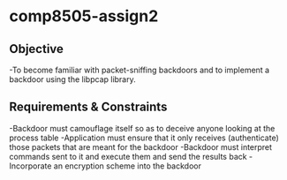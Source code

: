 comp8505-assign2
================

Objective
------
-To become familiar with packet-sniffing backdoors and to implement a backdoor using the libpcap library.

Requirements & Constraints
--------
-Backdoor must camouflage itself so as to deceive anyone looking at the process table
-Application must ensure that it only receives (authenticate) those packets that are meant for the backdoor
-Backdoor must interpret commands sent to it and execute them and send the results back
-Incorporate an encryption scheme into the backdoor



